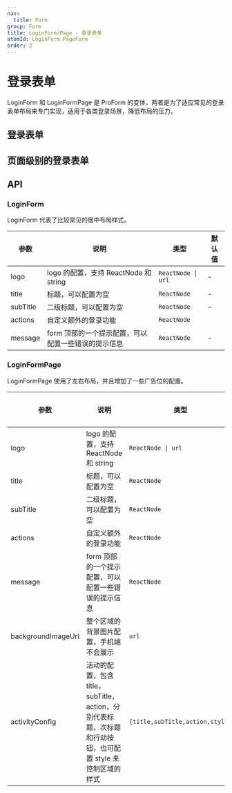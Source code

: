 ```yaml
---
nav:
  title: Form
group: Form
title: LoginForm/Page - 登录表单
atomId: LoginForm,PageForm
order: 2
---
```


# 登录表单

LoginForm 和 LoginFormPage 是 ProForm 的变体，两者是为了适应常见的登录表单布局来专门实现，适用于各类登录场景，降低布局的压力。

## 登录表单

<code src="../../../demos/form/LoginForm/login-form.tsx"  background="var(--main-bg-color)" title="登录表单"></code>

## 页面级别的登录表单

<code src="../../../demos/form/LoginForm/login-form-page.tsx"  background="var(--main-bg-color)" iframe="887" title="页面级别的表单"></code>

## API

### LoginForm

LoginForm 代表了比较常见的居中布局样式。

| 参数     | 说明                                                | 类型               | 默认值 |
| -------- | --------------------------------------------------- | ------------------ | ------ |
| logo     | logo 的配置，支持 ReactNode 和 string               | `ReactNode \| url` | -      |
| title    | 标题，可以配置为空                                  | `ReactNode`        | -      |
| subTitle | 二级标题，可以配置为空                              | `ReactNode`        | -      |
| actions  | 自定义额外的登录功能                                | `ReactNode`        |        |
| message  | form 顶部的一个提示配置，可以配置一些错误的提示信息 | `ReactNode`        | -      |

### LoginFormPage

LoginFormPage 使用了左右布局，并且增加了一些广告位的配置。

| 参数               | 说明                                                                                                      | 类型                            | 默认值 |
| ------------------ | --------------------------------------------------------------------------------------------------------- | ------------------------------- | ------ |
| logo               | logo 的配置，支持 ReactNode 和 string                                                                     | `ReactNode \| url`              | -      |
| title              | 标题，可以配置为空                                                                                        | `ReactNode`                     | -      |
| subTitle           | 二级标题，可以配置为空                                                                                    | `ReactNode`                     | -      |
| actions            | 自定义额外的登录功能                                                                                      | `ReactNode`                     |        |
| message            | form 顶部的一个提示配置，可以配置一些错误的提示信息                                                       | `ReactNode`                     | -      |
| backgroundImageUrl | 整个区域的背景图片配置，手机端不会展示                                                                    | `url`                           | -      |
| activityConfig     | 活动的配置，包含 title，subTitle，action，分别代表标题，次标题和行动按钮，也可配置 style 来控制区域的样式 | `{title,subTitle,action,style}` | -      |
